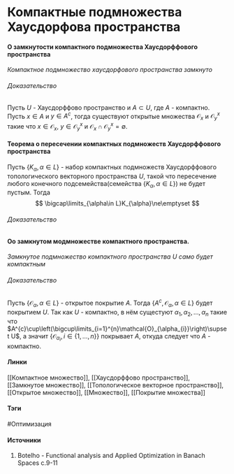 # Компактные подмножества Хаусдорфова пространства
#### О замкнутости компактного подмножества Хаусдорффового пространства
*Компактное подмножество хаусдорфового пространства замкнуто*
###### Доказательство
Пусть $U$ - Хаусдорффово пространство и $A\subset U$, где $A$ - компактно. Пусть $x\in A$ и $y\in A^{c}$, тогда существуют открытые множества $\mathcal{O}_{x}$ и $\mathcal{O}_{y}^{x}$ такие что $x\in\mathcal{O}_{x}$, $y\in\mathcal{O}_{y}^{x}$ и $\mathcal{O}_{x}\cap\mathcal{O}_{y}^{x}=\emptyset$.
#### Теорема о пересечении компактных подмножеств Хаусдорффового пространства
Пусть $\{K_{\alpha},\alpha\in L\}$ - набор компактных подмножеств Хаусдорффового топологического векторного пространства $U$, такой что пересечение любого конечного подсемейства(семейства $\{K_{\alpha},\alpha\in L\}$) не будет пустым.
Тогда 
$$
\bigcap\limits_{\alpha\in L}K_{\alpha}\ne\emptyset
$$
###### Доказательство

#### Оо замкнутом модмножестве компактного пространства.
*Замкнутое подмножество компактного пространства $U$ само будет компактным*
###### Доказательство
Пусть $\{\mathcal{O}_{\alpha},\alpha\in L\}$ - открытое покрытие $A$. Тогда $\{A^{c},\mathcal{O}_{\alpha},\alpha\in L\}$ будет покрытием $U$. Так как $U$ - компактно, в нём сущестуют $\alpha_{1},\alpha_{2},\dots,\alpha_{n}$ такие что $A^{c}\cup\left(\bigcup\limits_{i=1}^{n}\mathcal{O}_{\alpha_{i}}\right)\supset U$, а значит $\{\mathcal{O}_{\alpha_{i}},i\in\{1,\dots,n\}\}$ покрывает $A$, откуда следует что $A$ - компактно.
#### Линки
 [[Компактное множество]],
 [[Хаусдорффово пространство]],
 [[Замкнутое множество]],
 [[Топологическое векторное пространство]],
 [[Открытое множество]],
 [[Множество]],
 [[Покрытие множества]]
#### Тэги
 #Оптимизация 
#### Источники
 1. Botelho - Functional analysis and Applied Optimization in Banach Spaces с.9-11